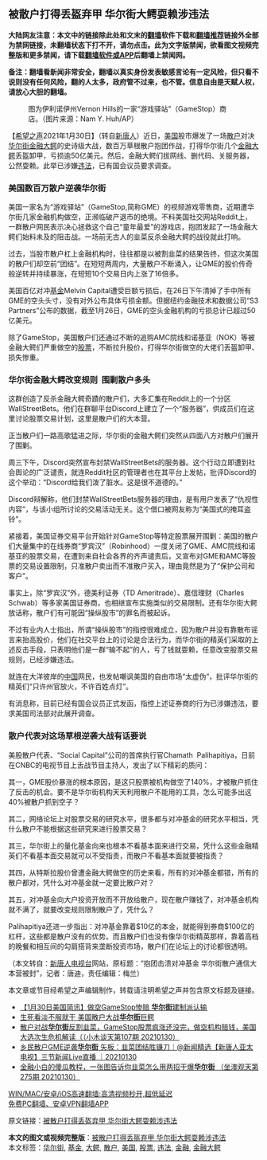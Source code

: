  <h2>被散户打得丢盔弃甲 华尔街大鳄耍赖涉违法</h2> <p class="notice"><b>大陆网友注意：本文中的链接除此处和文末的<a href="https://github.com/bannedbook/fanqiang" >翻墙</a>软件下载和<a href="https://github.com/killgcd/justmysocks/blob/master/README.md">翻墙推荐</a>链接外全部为禁网链接，未翻墙状态下打不开，请勿点击。此为文字版禁闻，欲看图文视频完整版和更多禁闻，请下载<a href="https://github.com/bannedbook/fanqiang">翻墙软件或APP</a>后翻墙上禁闻网。</p><p>备注：翻墙看新闻非常安全，翻墙以真实身份发表敏感言论有一定风险，但只看不说则没有任何风险，翻的人太多，政府管不过来，也不管。信息自由是天赋人权，请放心大胆的翻墙。</b></p>  <div class="entry"> <figure><figcaption>图为伊利诺伊州Vernon Hills的一家“游戏驿站”（GameStop）商店。（图片来源：Nam Y. Huh/AP）</figcaption></figure> <p>【<span class='wp_keywordlink_affiliate'><a href="https://www.soundofhope.org" title="希望之声" target="_blank">希望之声</a></span>2021年1月30日】（转自<span class='wp_keywordlink_affiliate'><a href="https://www.ntdtv.com/" title="新唐人">新唐人</a></span>）近日，<a href="https://www.bannedbook.org/bnews/tag/%e7%be%8e%e5%9b%bd/" class="st_tag internal_tag" rel="tag" title="标签 美国 下的日志">美国</a>股市爆发了一场<a href="https://www.bannedbook.org/bnews/tag/%E6%95%A3%E6%88%B7/" class="st_tag internal_tag" rel="tag" title="标签 散户 下的日志">散户</a>对决<a href="https://www.bannedbook.org/bnews/tag/%e5%8d%8e%e5%b0%94%e8%a1%97/" class="st_tag internal_tag" rel="tag" title="标签 华尔街 下的日志">华尔街</a><a href="https://www.bannedbook.org/bnews/tag/%E9%87%91%E8%9E%8D/" class="st_tag internal_tag" rel="tag" title="标签 金融 下的日志">金融</a><a href="https://www.bannedbook.org/bnews/tag/%E5%A4%A7%E9%B3%84/" class="st_tag internal_tag" rel="tag" title="标签 大鳄 下的日志">大鳄</a>的史诗级大战，数百万草根散户抱团作战，打得华尔街几个<a href="https://www.bannedbook.org/bnews/tag/%e9%87%91%e8%9e%8d%e5%a4%a7%e9%b3%84/" class="st_tag internal_tag" rel="tag" title="标签 金融大鳄 下的日志">金融大鳄</a>丢盔卸甲，亏损逾50亿美元。然后，金融大鳄们拔网线、删代码、关服务器，公然耍赖。此举已涉嫌<a href="https://www.bannedbook.org/bnews/tag/%e8%bf%9d%e6%b3%95/" class="st_tag internal_tag" rel="tag" title="标签 违法 下的日志">违法</a>，已有国会议员要求调查。</p> <h3>美国数百万散户逆袭华尔街</h3> <p>美国一家名为“游戏驿站”（GameStop,简称GME）的视频游戏零售商，近期遭华尔街几家金融机构做空，正濒临破产退市的绝境。不料美国社交网站Reddit上，一群散户网民表示决心拯救这个自己“童年最爱”的游戏店，抱团发起了一场金融大鳄们始料未及的阻击战。一场前无古人的韭菜反杀金融大鳄的战役就此打响。</p> <p>过去，当股市散户杠上金融机构时，往往都是以被割韭菜的结果告终，但这次美国的散户们却空前“团结”。在短短两周内，大量散户不断涌入，让GME的股价传奇般逆转并持续暴涨，在短短10个交易日内上涨了16倍多。</p> <p>美国百亿对冲<a href="https://www.bannedbook.org/bnews/tag/%E5%9F%BA%E9%87%91/" class="st_tag internal_tag" rel="tag" title="标签 基金 下的日志">基金</a>Melvin Capital遭受巨额亏损后，在26日下午清掉了手中所有GME的空头头寸，没有对外公布具体亏损金额。但据纽约金融技术和数据公司“S3 Partners”公布的数据，截至1月26日，GME的空头金融机构的亏损总计已超过50亿美元。</p> <p>除了GameStop，美国散户们还通过不断的追购AMC院线和诺基亚（NOK）等被金融大鳄们严重做空的<a href="https://www.bannedbook.org/bnews/tag/%e8%82%a1%e7%a5%a8/" class="st_tag internal_tag" rel="tag" title="标签 股票 下的日志">股票</a>，不断拉升股价，打得华尔街做空的大佬们丢盔卸甲、损失惨重。</p> <h3>华尔街金融大鳄改变规则  围剿散户多头</h3> <p>这群创造了反杀金融大鳄奇蹟的散户们，大多汇集在Reddit上的一个分区WallStreetBets。他们在群聊平台Discord上建立了一个“服务器”，供成员们在这里讨论股票交易计划，这里是散户们的大本营。</p>  <p>正当散户们一路高歌猛进之际，华尔街的金融大鳄们突然从四面八方对散户们展开了围剿。</p> <p>周三下午，Discord突然宣布封禁WallStreetBets的服务器。这个行动立即遭到社会舆论的广泛谴责，就连Reddit社区的管理者也在其平台上发帖，批评Discord的这个举动：“Discord给我们泼了脏水。这是很不道德的。”</p> <p>Discord辩解称，他们封禁WallStreetBets服务器的理由，是有用户发表了“仇视性内容”，与该小组所讨论的交易活动无关。这个借口被网友称为“美国式的掩耳盗铃”。</p> <p>紧接着，美国证券交易平台开始针对GameStop等特定股票展开围剿：美国的散户们大量集中的在线券商“罗宾汉”（Robinhood）一度关闭了GME、AMC院线和诺基亚的股票交易，在遭到来自社会各界的齐声谴责后，又宣布对GME和AMC等股票的交易设置限制，只准散户卖出而不准散户买入，理由竟然是为了“保护公司和客户”。</p> <p>事实上，除“罗宾汉”外，德美利证券（TD Ameritrade）、嘉信理财（Charles Schwab）等多家美国证券商，也相继宣布实施类似的交易限制。还有华尔街大鳄放话称，散户们有可能因“操纵股市”的罪名而被起诉。</p> <p>不过有业内人士指出，所谓“操纵股市”的指控很难成立，因为散户并没有靠散布谣言来抬高股价，他们在社交平台上的讨论是合法行为，而华尔街的精英们采取的上述反击手段，只表明他们是一群“输不起”的人，亏了钱就耍赖，任意改变股票交易规则，已经涉嫌违法。</p>  <p>就连在大洋彼岸的<span class='wp_keywordlink_affiliate'><a href="https://www.bannedbook.org/" title="中国" target="_blank">中国</a></span>网民，也发帖嘲讽美国的自由市场“太虚伪”，批评华尔街的精英们“只许州官放火，不许百姓点灯”。</p> <p>有消息称，目前已经有国会议员正式发函，指控上述证券商的行为已涉嫌违法，要求美国司法部对此展开调查。</p> <h3>散户代表对这场草根逆袭大战有话要说</h3> <p>美股散户代表、“Social Capital”公司的首席执行官Chamath  Palihapitiya，日前在CNBC的电视节目上舌战节目主持人，发出了以下精彩的质问：</p> <p>其一，GME股价暴涨的根本原因，是这只股票被机构做空了140%，才被散户抓住了反击的机会。要不是华尔街机构天天利用散户不能用的工具，怎么可能多出这40%被散户抓到空子？</p> <p>其二，网络论坛上对股票交易的研究水平，很多都与对冲基金的研究水平相当，凭什么散户不能根据这些研究来进行股票交易？</p> <p>其三，华尔街上的量化基金向来也根本不看基本面来进行交易，凭什么这些金融精英们不看基本面交易就可以不受指责，而散户不看基本面就要被指责？</p>  <p>其四，从特斯拉股价曾遭金融大鳄做空的历史来看，所有的对冲基金都错，所有的散户都对，凭什么对冲基金就一定要比散户对？</p> <p>其五，对冲基金向大户投资开放而不开放给散户，现在散户赚钱了，对冲基金机构就不满了，就要改变规则限制散户了，凭什么？</p> <p>Palihapitiya还进一步指出：对冲基金靠着$10亿的本金，就能得到券商$100亿的杠杆，这些都是散户没有的优势。而且散户们也没有像华尔街精英那样，靠着高档的晚餐和相互间的勾肩搭背来垄断投资市场，散户们在论坛上的讨论都很透明。</p> <p>（本文转自：<span class='wp_keywordlink_affiliate'><a href="https://www.ntdtv.com/" title="新唐人电视台" target="_blank">新唐人电视台</a></span>网站，原标题：“抱团击溃对冲基金 华尔街散户通信大本营被封”，记者：唐迪，责任编辑：梅兰）</p> <p>本文章或节目经希望之声编辑制作，转载请注明希望之声并包含原文标题及链接。</p> <ul class='op-related-articles' title='相关阅读'> <li><a href='https://www.bannedbook.org/bnews/headline/20210131/1478201.html' target='_blank'>【1月30日美国简讯】做空GameStop惨赔 <b>华尔街</b>建制派认输</a></li> <li><a href='https://www.bannedbook.org/bnews/headline/20210130/1478137.html' target='_blank'>生死看淡不服就干 美国散户大战<b>华尔街</b>巨鳄</a></li> <li><a href='https://www.bannedbook.org/bnews/bannedvideo/20210130/1478129.html' target='_blank'>散户对战<b>华尔街</b>反割韭菜，GameStop股票疯涨还没完，做空机构赔钱，美国大选次生危机解读（（小木谈天第107期 20210130）</a></li> <li><a href='https://www.bannedbook.org/bnews/bannedvideo/20210130/1478086.html' target='_blank'>乡民散户GME逆袭<b>华尔街</b> 矢板：韭菜团结胜镰刀｜@新闻精选【新唐人亚太电视】三节新闻Live直播 ｜20210130</a></li> <li><a href='https://www.bannedbook.org/bnews/bannedvideo/20210130/1478069.html' target='_blank'>金融小白的傻瓜教程，一张图告诉你韭菜怎么用两招干爆<b>华尔街</b> （坐澳观天第275期 20210130）</a></li> </ul> <p class="texttj"> <a href="https://github.com/bannedbook/fanqiang/wiki/V2ray%E6%9C%BA%E5%9C%BA" target="_blank">WIN/MAC/安卓/iOS高速翻墙:高清视频秒开,超低延迟</a><br/> <a href="https://github.com/bannedbook/fanqiang/wiki/%E7%A6%81%E9%97%BB%E7%BD%91%E5%AE%89%E5%8D%93%E7%BF%BB%E5%A2%99%E6%96%B0%E9%97%BBAPP" target="_blank">免费PC翻墙、安卓VPN翻墙APP</a></p><p>原文链接：<a class="src_link"  href="https://www.soundofhope.org/post/469409" target="_blank">被散户打得丢盔弃甲 华尔街大鳄耍赖涉违法</a></p> <a name='sharetosocial'></a>       <div><b>本文的图文或视频完整版</b>：<a href='https://www.bannedbook.org/bnews/comments/20210131/1478217.html'>被散户打得丢盔弃甲 华尔街大鳄耍赖涉违法</a></div>  </div><!--END ENTRY--> <div class="postfooter"> <div>本文标签：<a href="https://www.bannedbook.org/bnews/tag/%e5%8d%8e%e5%b0%94%e8%a1%97/" rel="tag">华尔街</a>, <a href="https://www.bannedbook.org/bnews/tag/%E5%9F%BA%E9%87%91/" rel="tag">基金</a>, <a href="https://www.bannedbook.org/bnews/tag/%E5%A4%A7%E9%B3%84/" rel="tag">大鳄</a>, <a href="https://www.bannedbook.org/bnews/tag/%E6%95%A3%E6%88%B7/" rel="tag">散户</a>, <a href="https://www.bannedbook.org/bnews/tag/%e7%be%8e%e5%9b%bd/" rel="tag">美国</a>, <a href="https://www.bannedbook.org/bnews/tag/%e8%82%a1%e7%a5%a8/" rel="tag">股票</a>, <a href="https://www.bannedbook.org/bnews/tag/%e8%bf%9d%e6%b3%95/" rel="tag">违法</a>, <a href="https://www.bannedbook.org/bnews/tag/%E9%87%91%E8%9E%8D/" rel="tag">金融</a>, <a href="https://www.bannedbook.org/bnews/tag/%e9%87%91%e8%9e%8d%e5%a4%a7%e9%b3%84/" rel="tag">金融大鳄</a></div>  </div><!--END POSTFOOTER--> 